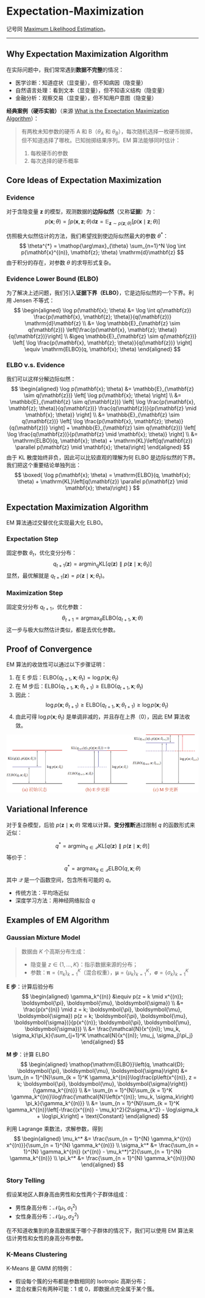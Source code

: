 # Expectation-Maximization

记号同 [Maximum Likelihood Estimation](1%20maximum%20likelihood%20estimation.md)。

---

## Why Expectation Maximization Algorithm

在实际问题中，我们常常遇到**数据不完整**的情况：
- 医学诊断：知道症状（显变量），但不知病因（隐变量）
- 自然语言处理：看到文本（显变量），但不知语义结构（隐变量）
- 金融分析：观察交易（显变量），但不知用户意图（隐变量）

**经典案例（硬币实验）**（来源 [What is the Expectation Maximization Algorithm](https://www.nature.com/articles/nbt1406)）：

> 有两枚未知参数的硬币 A 和 B（$\theta_{A}$ 和 $\theta_{B}$），每次随机选择一枚硬币抛掷，但不知道选择了哪枚。已知抛掷结果序列。EM 算法能够同时估计：
> 1. 每枚硬币的参数
> 2. 每次选择的硬币概率

## Core Ideas of Expectation Maximization

### Evidence

对于含隐变量 $\mathbf{z}$ 的模型，观测数据的**边际似然**（又称**证据**）为：
$$
p(\mathbf{x}; \theta) = \int p(\mathbf{x}, \mathbf{z}; \theta) \mathrm{d}\mathbf{z} = \mathbb{E}_{\mathbf{z} \sim p(\mathbf{z}; \theta)} \left[p(\mathbf{x} \mid \mathbf{z}; \theta)\right]
$$

仿照极大似然估计的方法，我们希望找到使边际似然最大的参数 $\theta^{*}$：
$$
\theta^{*} = \mathop{\arg\max}_{\theta} \sum_{n=1}^N \log \int p(\mathbf{x}^{(n)}, \mathbf{z}; \theta) \mathrm{d}\mathbf{z}
$$
由于积分的存在，对参数 $\theta$ 的求导形式复杂。

### Evidence Lower Bound (ELBO)

为了解决上述问题，我们引入**证据下界（ELBO）**，它是边际似然的一个下界。利用 Jensen 不等式：
$$
\begin{aligned}
\log p(\mathbf{x}; \theta) &= \log \int q(\mathbf{z}) \frac{p(\mathbf{x}, \mathbf{z}; \theta)}{q(\mathbf{z})} \mathrm{d}\mathbf{z} \\
&= \log \mathbb{E}_{\mathbf{z} \sim q(\mathbf{z})} \left[\frac{p(\mathbf{x}, \mathbf{z}; \theta)}{q(\mathbf{z})}\right] \\
&\geq \mathbb{E}_{\mathbf{z} \sim q(\mathbf{z})} \left[ \log \frac{p(\mathbf{x}, \mathbf{z}; \theta)}{q(\mathbf{z})} \right] \equiv \mathrm{ELBO}(q, \mathbf{x}; \theta)
\end{aligned}
$$

### ELBO v.s. Evidence

我们可以这样分解边际似然：
$$
\begin{aligned}
\log p(\mathbf{x}; \theta) &= \mathbb{E}_{\mathbf{z} \sim q(\mathbf{z})} \left[ \log p(\mathbf{x}; \theta) \right] \\
&= \mathbb{E}_{\mathbf{z} \sim q(\mathbf{z})} \left[ \log \frac{p(\mathbf{x}, \mathbf{z}; \theta)}{q(\mathbf{z})} \frac{q(\mathbf{z})}{p(\mathbf{z} \mid \mathbf{x}; \theta)} \right] \\
&= \mathbb{E}_{\mathbf{z} \sim q(\mathbf{z})} \left[ \log \frac{p(\mathbf{x}, \mathbf{z}; \theta)}{q(\mathbf{z})} \right] + \mathbb{E}_{\mathbf{z} \sim q(\mathbf{z})} \left[ \log \frac{q(\mathbf{z})}{p(\mathbf{z} \mid \mathbf{x}; \theta)} \right] \\
&= \mathrm{ELBO}(q, \mathbf{x}; \theta) + \mathrm{KL}\left[q(\mathbf{z}) \parallel p(\mathbf{z} \mid \mathbf{x}; \theta)\right]
\end{aligned}
$$
由于 KL 散度始终非负，因此可以比较直观的理解为何 ELBO 是边际似然的下界。我们把这个重要结论单独列出：
$$
\boxed{
\log p(\mathbf{x}; \theta) = \mathrm{ELBO}(q, \mathbf{x}; \theta) + \mathrm{KL}\left[q(\mathbf{z}) \parallel p(\mathbf{z} \mid \mathbf{x}; \theta)\right]
}
$$

## Expectation Maximization Algorithm

EM 算法通过交替优化实现最大化 ELBO。

### Expectation Step

固定参数 $\theta_{t}$，优化变分分布：
$$
q_{t + 1}(\mathbf{z}) = \mathop{\arg\min}_q \mathrm{KL}\left[q(\mathbf{z}) \parallel p(\mathbf{z} \mid \mathbf{x}; \theta_{t})\right]
$$
显然，最优解就是 $q_{t + 1}(\mathbf{z}) = p(\mathbf{z} \mid \mathbf{x}; \theta_{t})$。

### Maximization Step

固定变分分布 $q_{t + 1}$，优化参数：
$$
\theta_{t + 1} = \mathop{\arg\max}_{\theta} \mathrm{ELBO}(q_{t + 1}, \mathbf{x}; \theta)
$$
这一步与极大似然估计类似，都是去优化参数。

## Proof of Convergence

EM 算法的收敛性可以通过以下步骤证明：

1. 在 E 步后：$\mathrm{ELBO}(q_{t + 1}, \mathbf{x}; \theta_{t}) = \log p(\mathbf{x}; \theta_{t})$
2. 在 M 步后：$\mathrm{ELBO}(q_{t + 1}, \mathbf{x}; \theta_{t + 1}) \geq \mathrm{ELBO}(q_{t + 1}, \mathbf{x}; \theta_{t})$
3. 因此：
   $$
   \log p(\mathbf{x}; \theta_{t + 1}) \geq \mathrm{ELBO}(q_{t + 1}, \mathbf{x}; \theta_{t + 1}) \geq \log p(\mathbf{x}; \theta_{t})
   $$
4. 由此可得 $\log p(\mathbf{x}; \theta_{t})$ 是单调非减的，并且存在上界（0），因此 EM 算法收敛。

![EM收敛过程可视化](images/em.png)

## Variational Inference

对于复杂模型，后验 $p(\mathbf{z}\mid\mathbf{x}; \theta)$ 常难以计算。**变分推断**通过限制 $q$ 的函数形式来近似：

$$
q^* = \mathop{\arg\min}_{q \in \mathcal{Q}} \mathrm{KL}\left[q(\mathbf{z}) \parallel p(\mathbf{z}\mid\mathbf{x}; \theta)\right]
$$
等价于：
$$
q^* = \mathop{\arg\max}_{q \in \mathcal{Q}} \mathrm{ELBO}(q, \mathbf{x}; \theta)
$$
其中 $\mathcal{Q}$ 是一个函数空间，包含所有可能的 $q$。

- 传统方法：平均场近似
- 深度学习方法：用神经网络拟合 $q$

## Examples of EM Algorithm

### Gaussian Mixture Model

> 数据由 $K$ 个高斯分布生成：
> - 隐变量 $z \in \{1, \dots, K\}$：指示数据来源的分布；
> - 参数：$\boldsymbol{\pi} = \{\pi_k\}_{k = 1}^{K}$（混合权重），$\boldsymbol{\mu} = \{\mu_k\}_{k = 1}^{K}$，$\boldsymbol{\sigma} = \{\sigma_k\}_{k = 1}^{K}$

**E 步**：计算后验分布
$$
\begin{aligned}
\gamma_k^{(n)} &\equiv p(z = k \mid x^{(n)}; \boldsymbol{\pi}, \boldsymbol{\mu}, \boldsymbol{\sigma}) \\
&= \frac{p(x^{(n)} \mid z = k; \boldsymbol{\pi}, \boldsymbol{\mu}, \boldsymbol{\sigma}) p(z = k; \boldsymbol{\pi}, \boldsymbol{\mu}, \boldsymbol{\sigma})}{p(x^{(n)}; \boldsymbol{\pi}, \boldsymbol{\mu}, \boldsymbol{\sigma})} \\
&= \frac{\mathcal{N}(x^{(n)}; \mu_k, \sigma_k)\pi_k}{\sum_{j=1}^K \mathcal{N}(x^{(n)}; \mu_j, \sigma_j)\pi_j}
\end{aligned}
$$

**M 步**：计算 ELBO
$$
\begin{aligned}
\mathop{\mathrm{ELBO}}\left(q, \mathcal{D}; \boldsymbol{\pi}, \boldsymbol{\mu}, \boldsymbol{\sigma}\right) &= \sum_{n = 1}^{N}\sum_{k = 1}^K \gamma_k^{(n)}\log\frac{p\left(x^{(n)}, z = k; \boldsymbol{\pi}, \boldsymbol{\mu}, \boldsymbol{\sigma}\right)}{\gamma_k^{(n)}} \\
&= \sum_{n = 1}^{N}\sum_{k = 1}^K \gamma_k^{(n)}\log\frac{\mathcal{N}\left(x^{(n)}; \mu_k, \sigma_k\right) \pi_k}{\gamma_k^{(n)}} \\
&= \sum_{n = 1}^{N}\sum_{k = 1}^K \gamma_k^{(n)}\left[-\frac{(x^{(n)} - \mu_k)^2}{2\sigma_k^2} - \log\sigma_k + \log\pi_k\right] + \text{Constant}
\end{aligned}
$$

利用 Lagrange 乘数法，求解参数，得到
$$
\begin{aligned}
\mu_k^* &= \frac{\sum_{n = 1}^{N} \gamma_k^{(n)} x^{(n)}}{\sum_{n = 1}^{N} \gamma_k^{(n)}} \\
\sigma_k^* &= \frac{\sum_{n = 1}^{N} \gamma_k^{(n)} (x^{(n)} - \mu_k^*)^2}{\sum_{n = 1}^{N} \gamma_k^{(n)}} \\
\pi_k^* &= \frac{\sum_{n = 1}^{N} \gamma_k^{(n)}}{N}
\end{aligned}
$$

### Story Telling

假设某地区人群身高由男性和女性两个子群体组成：
- 男性身高分布：$\mathcal{N}(\mu_1, \sigma_1^2)$
- 女性身高分布：$\mathcal{N}(\mu_2, \sigma_2^2)$

在不知道收集到的身高数据属于哪个子群体的情况下，我们可以使用 EM 算法来估计男性和女性的身高分布参数。

### K-Means Clustering

K-Means 是 GMM 的特例：
- 假设每个簇的分布都是参数相同的 Isotropic 高斯分布；
- 混合权重只有两种可能：1 或 0，即数据点完全属于某个簇。
